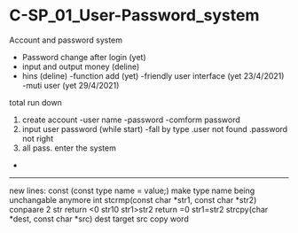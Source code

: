 # C-SP_01_User-Password_system
Account and password system
- Password change after login (yet)
- input and output money (deline)
- hins (deline)
-function add (yet)
-friendly user interface (yet 23/4/2021)
-muti user (yet 29/4/2021)

total run down
1. create account
-user name
-password
-comform password
2. input user password (while start)
-fall by type 
    .user not found
    .password not right
3. all pass. enter the system
-



----
new lines:
const (const type name = value;)
    make type name being unchangable anymore
int stcrmp(const char *str1, const char *str2)
    conpaare 2 str
    return <0 str1<str2
    return >0 str1>str2
    return =0 str1=str2
strcpy(char *dest, const char *src)
    dest target
    src copy word
